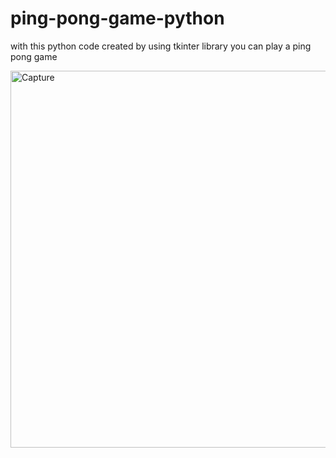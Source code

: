 # ping-pong-game-python
with this python code created by using tkinter library  you can play a ping pong game

<img width="603" alt="Capture" src="https://github.com/aymanazb/ping-pong-game-python/assets/132890526/9f99bd1b-1e82-4864-80ba-d9af950f8652">

